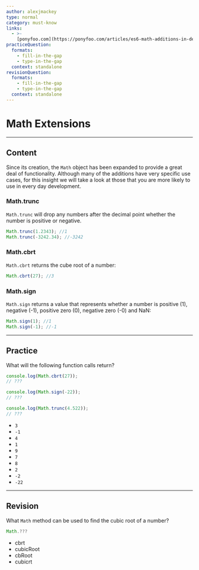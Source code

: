 ```yaml
---
author: alexjmackey
type: normal
category: must-know
links:
  - >-
    [ponyfoo.com](https://ponyfoo.com/articles/es6-math-additions-in-depth){website}
practiceQuestion:
  formats:
    - fill-in-the-gap
    - type-in-the-gap
  context: standalone
revisionQuestion:
  formats:
    - fill-in-the-gap
    - type-in-the-gap
  context: standalone
---
```


# Math Extensions


---

## Content

Since its creation, the `Math` object has been expanded to provide a great deal of functionality. Although many of the additions have very specific use cases, for this insight we will take a look at those that you are more likely to use in every day development.

### Math.trunc

`Math.trunc` will drop any numbers after the decimal point whether the number is positive or negative.

```javascript
Math.trunc(1.2343); //1
Math.trunc(-3242.34); //-3242
```

### Math.cbrt

`Math.cbrt` returns the cube root of a number:

```javascript
Math.cbrt(27); //3
```

### Math.sign

`Math.sign` returns a value that represents whether a number is positive (1), negative (-1), positive zero (0), negative zero (-0) and NaN:

```javascript
Math.sign(1); //1
Math.sign(-1); //-1
```


---

## Practice

What will the following function calls return?

```javascript
console.log(Math.cbrt(27));
// ???

console.log(Math.sign(-22));
// ???

console.log(Math.trunc(4.522));
// ???
```

- `3`
- `-1`
- `4`
- `1`
- `9`
- `7`
- `8`
- `2`
- `-2`
- `-22`


---

## Revision

What `Math` method can be used to find the cubic root of a number?

```js
Math.???
```

- cbrt
- cubicRoot
- cbRoot
- cubicrt
 
